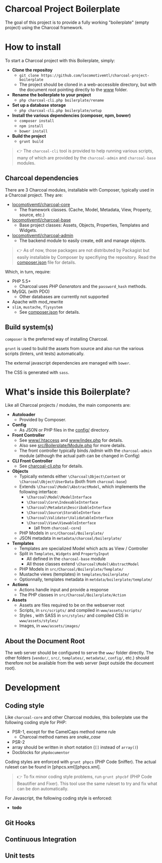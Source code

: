 Charcoal Project Boilerplate
============================

The goal of this project is to provide a fully working "boilerplate" (empty project) using the Charcoal framework.

# How to install

To start a Charcoal project with this Boilerplate, simply:

- **Clone the repositoy**
  - `git clone https://github.com/locomotivemtl/charcoal-project-boilerplate`
  - The project should be cloned in a web-accessible directory, but with the document root pointing directly to the [www](www/) folder.
- **Rename the boilerplate to your project**
  - `php charcoal-cli.php boilerplate/rename`
- **Set up a database storage** 
  - `php charcoal-cli.php boilerplate/setup` 
- **Install the various dependencies (composer, npm, bower)**
  - `composer install`
  - `npm install`
  - `bower install`
- **Build the project**
  - `grunt build`

> 👉 The `charcoal-cli` tool is provided to help running various scripts, many of which are provided by the `charcoal-admin` and `charcoal-base` modules.

## Charcoal dependencies

There are 3 Charcoal modules, installable with Composer, typically used in a Charcoal project. They are:
- [locomotivemtl/charcoal-core](https://github.com/locomotivemtl/charcoal-core)
  - The framework classes. (Cache, Model, Metadata, View, Property, source, etc.)
- [locomotivemtl/charcoal-base](https://github.com/locomotivemtl/charcoal-base)
  - Base project classes: Assets, Objects, Properties, Templates and Widgets. 
- [locomotivemtl/charcoal-admin](https://github.com/locomotivemtl/charcoal-admin)
  - The backend module to easily create, edit and manage objects.

> 👉 As of now, those packages are not distributed by Packagist but easily installable by Composer by specifiying the repository. Read the [composer.json](composer.json) file for details.

Which, in turn, require:
- PHP 5.5+
  - Charcoal uses _PHP Generators_ and the `password_hash` methods.
- MySQL (with PDO)
  - Other databases are currently not supported
- Apache with mod_rewrite
- `slim`, `mustache`, `flysystem`
  - See [composer.json](composer.json) for details.

## Build system(s)

`composer` is the preferred way of installing Charcoal.

`grunt` is used to build the assets from source and also run the various scripts (linters, unit tests) automatically.

The external javascript dependencies are managed with `bower`.

The CSS is generated with `sass`.

# What's inside this Boilerplate?

Like all Charcoal projects / modules, the main components are:
- **Autoloader**
  - Provided by Composer.
- **Config**
  - As JSON or PHP files in the [config/](config/) directory.
- **Front Controller**
  - See [www/.htaccess](www/.htaccess) and [www/index.php](www/index.php) for details.
  - Also see [src/Boilerplate/Module.php](src/Boilerplate/Module.php) for more details.
  - The front controller typically binds _/admin_ with the `charcoal-admin` module (although the actual path can be changed in Config)
- **CLI Front Controller**
  - See [charcoal-cli.php](charcoal-cli.php) for details. 
- **Objects**
  - Typically extends either `\Charcoal\Object\Content` or `\Charcoal\Object\UserData` (both from `charcoal-base`)
  - Extends `\Charcoal\Model\AbstractModel`, which implements the following interface:
      - `\Charcoal\Model\ModelInterface`
      - `\Charcoal\Core\IndexableInterface`
      - `\Charcoal\Metadata\DescribableInterface`
      - `\Charcoal\Source\StorableInterface`
      - `\Charcoal\Validator\ValidatableInterface`
      - `\Charcoal\View\ViewableInterface`
        - (all from `charcoal-core`)
  - PHP Models in `src/Charcoal/Boilerplate/`
  - JSON metadata in `metadata/charcoal/boilerplate/` 
- **Templates**
  - Templates are specialized Model which acts as View / Controller
  - Split in `Templates`, `Widgets` and `PropertyInput`
    - All defined in the `charcoal-base` module 
    - All those classes extend `\Charcoal\Model\AbstractModel` 
  - PHP Models in `src/Charcoal/Boilerplate/Template/`
  - Mustache views (templates) in `templates/boilerplate/`
  - Optionnally, templates metadata in `metdata/boilerplate/template/`
- **Actions**
  - Actions handle input and provide a response 
  - The PHP classes in `src/Charcoal/Boilerplate/Action` 
- **Assets**
  - Assets are files required to be on the webserver root 
  - Scripts, in `src/scripts/` and compiled in `www/assets/scripts/`
  - Styles , with SASS in `src/styles/` and compiled CSS in `www/assets/styles/`
  - Images, in `www/assets/images/`

## About the Document Root

The web server should be configured to serve the `www/` folder directly. The other folders (`vendor/`, `src/`, `templates/`, `metadata/`, `config/`, etc.) should therefore not be available from the web server (kept outside the document root).

# Development

## Coding style

Like `charcoal-core` and other Charcoal modules, this boilerplate use the following coding style for PHP:
- PSR-1, except for the CamelCaps method name rule
  - Charcoal method names are *snake_case*
- PSR-2
- array should be written in short notation (`[]` instead of `array()`)
- Docblocks for `phpdocumentor`

Coding styles are  enforced with `grunt phpcs` (PHP Code Sniffer). The actual ruleset can be found in [phpcs.xml][phpcs.xml].

> 👉 To fix minor coding style problems, run `grunt phpcbf` (PHP Code Beautifier and Fixer). This tool use the same ruleset to try and fix what can be don automatically.

For Javascript, the following coding style is enforced:
- **todo**

## Git Hooks

## Continuous Integration

## Unit tests
